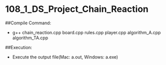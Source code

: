 # 108_1_DS_Project_Chain_Reaction

##Compile Command:

- g++ chain_reaction.cpp board.cpp rules.cpp player.cpp algorithm_A.cpp algorithm_TA.cpp

##Execution:

- Execute the output file(Mac: a.out, Windows: a.exe)
